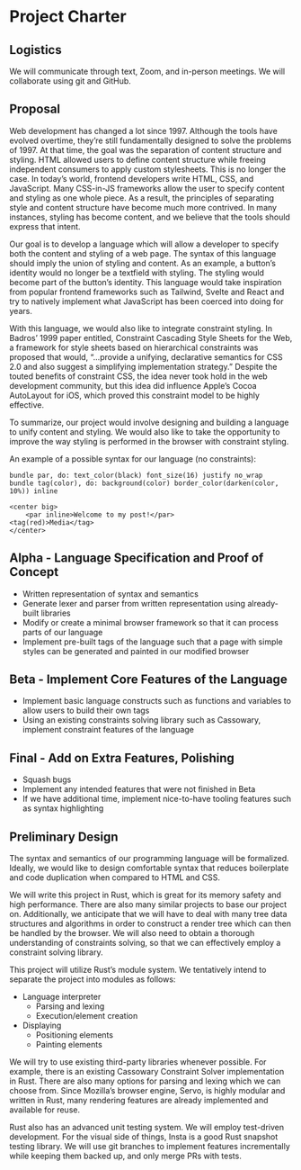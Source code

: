 # Project Charter

## Logistics

We will communicate through text, Zoom, and in-person meetings. We will collaborate using git and GitHub.

## Proposal

Web development has changed a lot since 1997. Although the tools have evolved overtime, they’re still fundamentally designed to solve the problems of 1997. At that time, the goal was the separation of content structure and styling. HTML allowed users to define content structure while freeing independent consumers to apply custom stylesheets. This is no longer the case. In today’s world, frontend developers write HTML, CSS, and JavaScript. Many CSS-in-JS frameworks allow the user to specify content and styling as one whole piece. As a result, the principles of separating style and content structure have become much more contrived. In many instances, styling has become content, and we believe that the tools should express that intent.

Our goal is to develop a language which will allow a developer to specify both the content and styling of a web page. The syntax of this language should imply the union of styling and content. As an example, a button’s identity would no longer be a textfield with styling. The styling would become part of the button’s identity. This language would take inspiration from popular frontend frameworks such as Tailwind, Svelte and React and try to natively implement what JavaScript has been coerced into doing for years.

With this language, we would also like to integrate constraint styling. In Badros’ 1999 paper entitled, Constraint Cascading Style Sheets for the Web, a framework for style sheets based on hierarchical constraints was proposed that would, “...provide a unifying, declarative semantics for CSS 2.0 and also suggest a simplifying implementation strategy.” Despite the touted benefits of constraint CSS, the idea never took hold in the web development community, but this idea did influence Apple’s Cocoa AutoLayout for iOS, which proved this constraint model to be highly effective.

To summarize, our project would involve designing and building a language to unify content and styling. We would also like to take the opportunity to improve the way styling is performed in the browser with constraint styling.

An example of a possible syntax for our language (no constraints):

```
bundle par, do: text_color(black) font_size(16) justify no_wrap
bundle tag(color), do: background(color) border_color(darken(color, 10%)) inline

<center big>
	<par inline>Welcome to my post!</par>
<tag(red)>Media</tag>
</center>
```

## Alpha - Language Specification and Proof of Concept

- Written representation of syntax and semantics
- Generate lexer and parser from written representation using already-built libraries
- Modify or create a minimal browser framework so that it can process parts of our language
- Implement pre-built tags of the language such that a page with simple styles can be generated and painted in our modified browser

## Beta - Implement Core Features of the Language

- Implement basic language constructs such as functions and variables to allow users to build their own tags
- Using an existing constraints solving library such as Cassowary, implement constraint features of the language

## Final - Add on Extra Features, Polishing

- Squash bugs
- Implement any intended features that were not finished in Beta
- If we have additional time, implement nice-to-have tooling features such as syntax highlighting

## Preliminary Design

The syntax and semantics of our programming language will be formalized. Ideally, we would like to design comfortable syntax that reduces boilerplate and code duplication when compared to HTML and CSS.

We will write this project in Rust, which is great for its memory safety and high performance. There are also many similar projects to base our project on. Additionally, we anticipate that we will have to deal with many tree data structures and algorithms in order to construct a render tree which can then be handled by the browser. We will also need to obtain a thorough understanding of constraints solving, so that we can effectively employ a constraint solving library.

This project will utilize Rust’s module system. We tentatively intend to separate the project into modules as follows:

- Language interpreter
  - Parsing and lexing
  - Execution/element creation
- Displaying
  - Positioning elements
  - Painting elements

We will try to use existing third-party libraries whenever possible. For example, there is an existing Cassowary Constraint Solver implementation in Rust. There are also many options for parsing and lexing which we can choose from. Since Mozilla’s browser engine, Servo, is highly modular and written in Rust, many rendering features are already implemented and available for reuse.

Rust also has an advanced unit testing system. We will employ test-driven development. For the visual side of things, Insta is a good Rust snapshot testing library. We will use git branches to implement features incrementally while keeping them backed up, and only merge PRs with tests.
